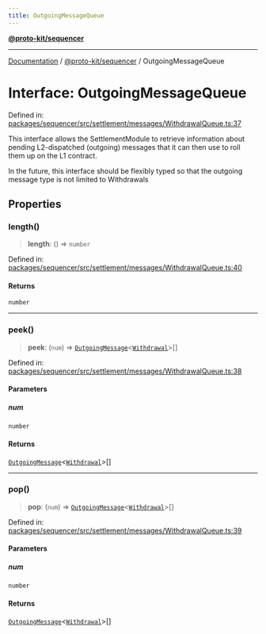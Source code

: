 ```yaml
---
title: OutgoingMessageQueue
---
```


[**@proto-kit/sequencer**](../README.md)

***

[Documentation](../../../README.md) / [@proto-kit/sequencer](../README.md) / OutgoingMessageQueue

# Interface: OutgoingMessageQueue

Defined in: [packages/sequencer/src/settlement/messages/WithdrawalQueue.ts:37](https://github.com/proto-kit/framework/blob/b953c754e500c62f01fbbd6d09adfb2f5577269d/packages/sequencer/src/settlement/messages/WithdrawalQueue.ts#L37)

This interface allows the SettlementModule to retrieve information about
pending L2-dispatched (outgoing) messages that it can then use to roll
them up on the L1 contract.

In the future, this interface should be flexibly typed so that the
outgoing message type is not limited to Withdrawals

## Properties

### length()

> **length**: () => `number`

Defined in: [packages/sequencer/src/settlement/messages/WithdrawalQueue.ts:40](https://github.com/proto-kit/framework/blob/b953c754e500c62f01fbbd6d09adfb2f5577269d/packages/sequencer/src/settlement/messages/WithdrawalQueue.ts#L40)

#### Returns

`number`

***

### peek()

> **peek**: (`num`) => [`OutgoingMessage`](OutgoingMessage.md)\<[`Withdrawal`](../../protocol/classes/Withdrawal.md)\>[]

Defined in: [packages/sequencer/src/settlement/messages/WithdrawalQueue.ts:38](https://github.com/proto-kit/framework/blob/b953c754e500c62f01fbbd6d09adfb2f5577269d/packages/sequencer/src/settlement/messages/WithdrawalQueue.ts#L38)

#### Parameters

##### num

`number`

#### Returns

[`OutgoingMessage`](OutgoingMessage.md)\<[`Withdrawal`](../../protocol/classes/Withdrawal.md)\>[]

***

### pop()

> **pop**: (`num`) => [`OutgoingMessage`](OutgoingMessage.md)\<[`Withdrawal`](../../protocol/classes/Withdrawal.md)\>[]

Defined in: [packages/sequencer/src/settlement/messages/WithdrawalQueue.ts:39](https://github.com/proto-kit/framework/blob/b953c754e500c62f01fbbd6d09adfb2f5577269d/packages/sequencer/src/settlement/messages/WithdrawalQueue.ts#L39)

#### Parameters

##### num

`number`

#### Returns

[`OutgoingMessage`](OutgoingMessage.md)\<[`Withdrawal`](../../protocol/classes/Withdrawal.md)\>[]
